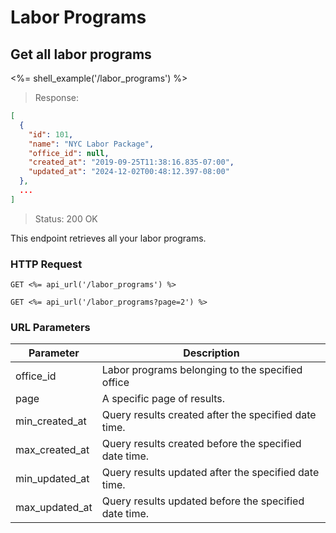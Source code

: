 # Labor Programs

## Get all labor programs

<%= shell_example('/labor_programs') %>

> Response:

```json
[
  {
    "id": 101,
    "name": "NYC Labor Package",
    "office_id": null,
    "created_at": "2019-09-25T11:38:16.835-07:00",
    "updated_at": "2024-12-02T00:48:12.397-08:00"
  },
  ...
]
```

> Status: 200 OK

This endpoint retrieves all your labor programs.

### HTTP Request

`GET <%= api_url('/labor_programs') %>`

`GET <%= api_url('/labor_programs?page=2') %>`

### URL Parameters

Parameter | Description
--------- | -----------
office_id | Labor programs belonging to the specified office
page | A specific page of results.
min_created_at | Query results created after the specified date time.
max_created_at | Query results created before the specified date time.
min_updated_at | Query results updated after the specified date time.
max_updated_at | Query results updated before the specified date time.
